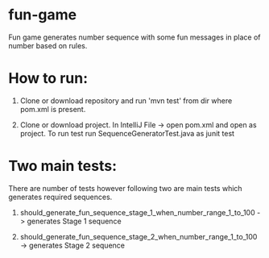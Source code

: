 # fun-game
Fun game generates number sequence with some fun messages in place of number based on rules.

# How to run:

1) Clone or download repository and run 'mvn test' from dir where pom.xml is present.

2) Clone or download project. In IntelliJ File -> open pom.xml and open as project. To run test run SequenceGeneratorTest.java as junit test

# Two main tests:

There are number of tests however following two are main tests which generates required sequences.

1) should_generate_fun_sequence_stage_1_when_number_range_1_to_100 -> generates Stage 1 sequence
 
2) should_generate_fun_sequence_stage_2_when_number_range_1_to_100 -> generates Stage 2 sequence
